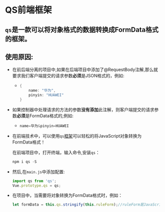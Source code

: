 # QS前端框架

## `qs`是一款可以将对象格式的数据转换成FormData格式的框架。

## 使用原因:

- 在前后端分离的项目中,如果在后端项目中添加了@RequestBody注解,那么就要求我们客户端提交的请求参数**必须**是JSON格式的，例如:

  - ```java
    {
    	name: "华为",
    	pinyin: "HUAWEI"
    }
    ```

- 如果控制器中处理请求的方法的参数**没有添加**此注解，则客户端提交的请求参数**必须**是FormData格式的,例如:

  - ```java
    name=华为&pinyin=HUAWEI
    ```

- 在前端技术中，可以使用`qs`[框架](https://so.csdn.net/so/search?q=框架&spm=1001.2101.3001.7020)可以轻松的将JavaScript对象转换为FormData格式！

  在前端项目中，打开终端，输入命令,安装`qs`：

  ```js
  npm i qs -S
  ```

- 然后,在`main.js`中添加配置:

  ```js
  import qs from 'qs';
  Vue.prototype.qs = qs;
  ```

- 在项目中，当需要将对象转换为FormData格式时，例如：

  ```js
  let formData = this.qs.stringify(this.ruleForm);//ruleForm是JavaScript中的对象
  ```

  

